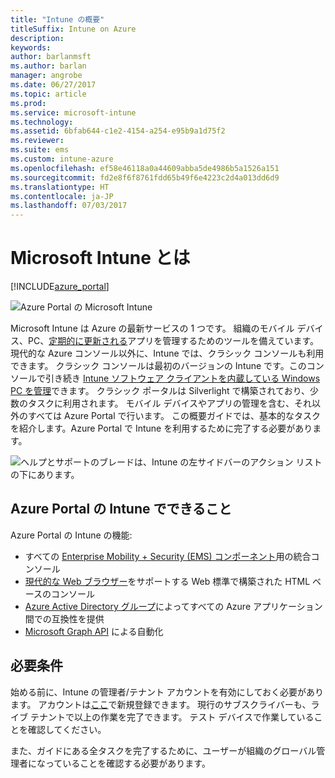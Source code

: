 ```yaml
---
title: "Intune の概要"
titleSuffix: Intune on Azure
description: 
keywords: 
author: barlanmsft
ms.author: barlan
manager: angrobe
ms.date: 06/27/2017
ms.topic: article
ms.prod: 
ms.service: microsoft-intune
ms.technology: 
ms.assetid: 6bfab644-c1e2-4154-a254-e95b9a1d75f2
ms.reviewer: 
ms.suite: ems
ms.custom: intune-azure
ms.openlocfilehash: ef58e46118a0a44609abba5de4986b5a1526a151
ms.sourcegitcommit: fd2e8f6f8761fdd65b49f6e4223c2d4a013dd6d9
ms.translationtype: HT
ms.contentlocale: ja-JP
ms.lasthandoff: 07/03/2017
---
```

# <a name="what-is-microsoft-intune"></a>Microsoft Intune とは

[!INCLUDE[azure_portal](./includes/azure_portal.md)]

![Azure Portal の Microsoft Intune](./media/generic-intune-azure.png)

Microsoft Intune は Azure の最新サービスの 1 つです。 組織のモバイル デバイス、PC、[定期的に更新される](whats-new.md)アプリを管理するためのツールを備えています。 現代的な Azure コンソール以外に、Intune では、クラシック コンソールも利用できます。 クラシック コンソールは最初のバージョンの Intune です。このコンソールで引き続き [Intune ソフトウェア クライアントを内蔵している Windows PC を管理](/intune-classic/deploy-use/pc-management-comparison.md)できます。 クラシック ポータルは Silverlight で構築されており、少数のタスクに利用されます。 モバイル デバイスやアプリの管理を含む、それ以外のすべては Azure Portal で行います。 この概要ガイドでは、基本的なタスクを紹介します。Azure Portal で Intune を利用するために完了する必要があります。

![ヘルプとサポートのブレードは、Intune の左サイドバーのアクション リストの下にあります。](./media/intune-azure-help-support-closeup.png)

## <a name="what-does-intune-in-the-azure-portal-provide"></a>Azure Portal の Intune でできること

Azure Portal の Intune の機能:

* すべての [Enterprise Mobility + Security (EMS) コンポーネント](https://docs.microsoft.com/enterprise-mobility-security)用の統合コンソール
* [現代的な Web ブラウザー](supported-devices-browsers.md)をサポートする Web 標準で構築された HTML ベースのコンソール
* [Azure Active Directory グループ](groups-get-started.md)によってすべての Azure アプリケーション間での互換性を提供
* [Microsoft Graph API](intune-graph-apis.md) による自動化

## <a name="prerequisites"></a>必要条件

始める前に、Intune の管理者/テナント アカウントを有効にしておく必要があります。 アカウントは[ここ](https://portal.office.com/Signup/Signup.aspx?OfferId=40BE278A-DFD1-470a-9EF7-9F2596EA7FF9&dl=INTUNE_A&ali=1#0%20)で新規登録できます。 現行のサブスクライバーも、ライブ テナントで以上の作業を完了できます。 テスト デバイスで作業していることを確認してください。

また、ガイドにある全タスクを完了するために、ユーザーが組織のグローバル管理者になっていることを確認する必要があります。
